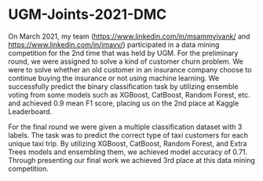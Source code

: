 # UGM-Joints-2021-DMC
On March 2021, my team (https://www.linkedin.com/in/msammyivank/ and https://www.linkedin.com/in/imavv/) participated in a data mining competition for the 2nd time that was held by UGM. For the preliminary round, we were assigned to solve a kind of customer churn problem. We were to solve whether an old customer in an insurance company choose to continue buying the insurance or not using machine learning. We successfully predict the binary classification task by utilizing ensemble voting from some models such as XGBoost, CatBoost, Random Forest, etc. and achieved 0.9 mean F1 score, placing us on the 2nd place at Kaggle Leaderboard.

For the final round we were given a multiple classification dataset with 3 labels. The task was to predict the correct type of taxi customers for each unique taxi trip. By utilizing XGBoost, CatBoost, Random Forest, and Extra Trees models and ensembling them, we achieved model accuracy of 0.71. Through presenting our final work we achieved 3rd place at this data mining competition.
